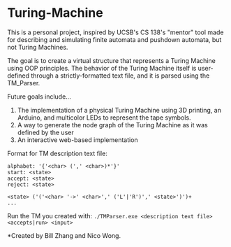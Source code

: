 # Turing-Machine
This is a personal project, inspired by UCSB's CS 138's "mentor" tool made for describing and simulating finite automata and pushdown automata, but not Turing Machines.

The goal is to create a virtual structure that represents a Turing Machine using OOP principles. The behavior of the Turing Machine itself is user-defined through a strictly-formatted text file, and it is parsed using the TM_Parser.

Future goals include...
  1. The implementation of a physical Turing Machine using 3D printing, an Arduino, and multicolor LEDs to represent the tape symbols.
  2. A way to generate the node graph of the Turing Machine as it was defined by the user
  3. An interactive web-based implementation


Format for TM description text file:
```
alphabet: '{'<char> (',' <char>)*'}'
start: <state>
accept: <state>
reject: <state>

<state> ('('<char> '->' <char>',' ('L'|'R')',' <state>')')+
...

```

Run the TM you created with:
```./TMParser.exe <description text file> <accepts|run> <input>```



*Created by Bill Zhang and Nico Wong.
